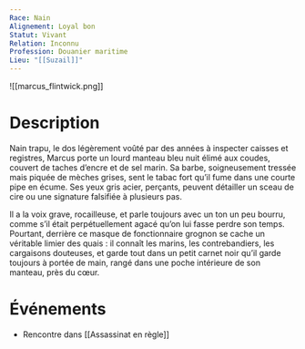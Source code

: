 ```yaml
---
Race: Nain
Alignement: Loyal bon
Statut: Vivant
Relation: Inconnu
Profession: Douanier maritime
Lieu: "[[Suzail]]"
---
```

![[marcus_flintwick.png]]
# Description
Nain trapu, le dos légèrement voûté par des années à inspecter caisses et registres, Marcus porte un lourd manteau bleu nuit élimé aux coudes, couvert de taches d’encre et de sel marin. Sa barbe, soigneusement tressée mais piquée de mèches grises, sent le tabac fort qu’il fume dans une courte pipe en écume. Ses yeux gris acier, perçants, peuvent détailler un sceau de cire ou une signature falsifiée à plusieurs pas.

Il a la voix grave, rocailleuse, et parle toujours avec un ton un peu bourru, comme s’il était perpétuellement agacé qu’on lui fasse perdre son temps. Pourtant, derrière ce masque de fonctionnaire grognon se cache un véritable limier des quais : il connaît les marins, les contrebandiers, les cargaisons douteuses, et garde tout dans un petit carnet noir qu’il garde toujours à portée de main, rangé dans une poche intérieure de son manteau, près du cœur.
# Événements
- Rencontre dans [[Assassinat en règle]]
